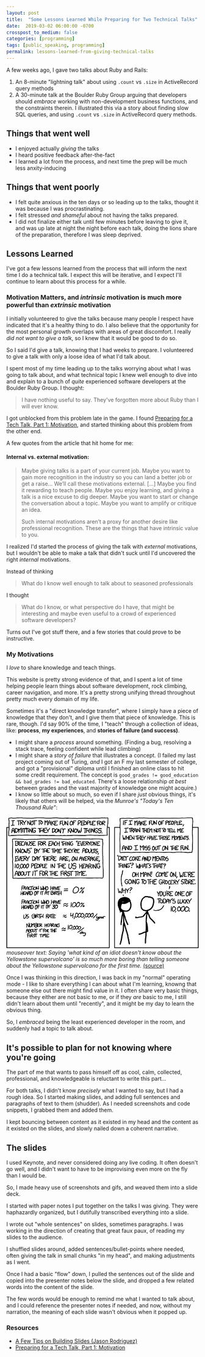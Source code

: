 ```yaml
---
layout: post
title:  "Some Lessons Learned While Preparing for Two Technical Talks"
date:  2019-03-02 06:00:00 -0700
crosspost_to_medium: false
categories: [programming]
tags: [public_speaking, programming]
permalink: lessons-learned-from-giving-technical-talks
---
```


A few weeks ago, I gave two talks about Ruby and Rails:

1. An 8-minute "lightning talk" about using `.count` vs `.size` in ActiveRecord query methods
2. A 30-minute talk at the Boulder Ruby Group arguing that developers should _embrace_ working with non-development business functions, and the constraints therein. I illustrated this via a story about finding slow SQL queries, and using `.count` vs `.size` in ActiveRecord query methods.

## Things that went well

- I enjoyed actually _giving_ the talks
- I heard positive feedback after-the-fact
- I learned a lot from the process, and next time the prep will be much less anxity-inducing

## Things that went poorly

- I felt quite anxious in the ten days or so leading up to the talks, thought it was because I was procrastinating. 
- I felt stressed _and shameful_ about not having the talks prepared. 
- I did not finalize either talk until few minutes before leaving to give it, and was up late at night the night before each talk, doing the lions share of the preparation, therefore I was sleep deprived.

<!--more-->

## Lessons Learned

I've got a few lessons learned from the process that will inform the next time I do a technical talk. I expect this will be iterative, and I expect I'll continue to learn about this process for a while. 

### Motivation Matters, and _intrinsic_ motivation is much more powerful than _extrinsic_ motivation

I initially volunteered to give the talks because many people I respect have indicated that it's a healthy thing to do. I also believe that the opportunity for the most personal growth overlaps with areas of great discomfort. I really _did not want to give a talk_, so I knew that it would be good to do so. 

So I said I'd give a talk, knowing that I had weeks to prepare. I volunteered to give a talk with only a loose idea of what I'd talk about.

I spent most of my time leading up to the talks worrying about what I was going to talk about, and what technical topic I knew well enough to dive into and explain to a bunch of _quite_ experienced software developers at the Boulder Ruby Group. I thought: 

> I have nothing useful to say. They've forgotten more about Ruby than I will ever know.

I got unblocked from this problem late in the game. I found [Preparing for a Tech Talk, Part 1: Motivation](https://overreacted.io/preparing-for-tech-talk-part-1-motivation/), and started thinking about this problem from the other end. 

A few quotes from the article that hit home for me:

#### Internal vs. external motivation:

> Maybe giving talks is a part of your current job. Maybe you want to gain more recognition in the industry so you can land a better job or get a raise... We’ll call these motivations external.
> [...]
> Maybe you find it rewarding to teach people. Maybe you enjoy learning, and giving a talk is a nice excuse to dig deeper. Maybe you want to start or change the conversation about a topic. Maybe you want to amplify or critique an idea.
> 
> Such internal motivations aren’t a proxy for another desire like professional recognition. These are the things that have intrinsic value to you. 

I realized I'd started the process of giving the talk with _external_ motivations, but I wouldn't be able to make a talk that didn't suck until I'd uncovered the right _internal_ motivations. 

Instead of thinking 
> What do I know well enough to talk about to seasoned professionals

I thought 
> What do I know, or what perspective do I have, that might be interesting and maybe even useful to a crowd of experienced software developers?

Turns out I've got stuff there, and a few stories that could prove to be instructive. 

### My Motivations

I _love_ to share knowledge and teach things. 

This website is pretty strong evidence of that, and I spent a lot of time helping people learn things about software development, rock climbing, career navigation, and more. It's a pretty strong unifying thread throughout pretty much every domain of my life. 

Sometimes it's a "direct knowledge transfer", where I simply have a piece of knowledge that they don't, and I give them that piece of knowledge. This is rare, though. I'd say 90% of the time, I "teach" through a collection of ideas, like: **process**, **my experiences**, and **stories of failure (and success)**. 

- I might share a _process_ around something. (Finding a bug, resolving a stack trace, feeling confident while lead climbing)
- I might share a _story of failure_ that illustrates a concept. (I failed my last project coming out of Turing, _and_ I got an F my last semester of college, and got a "provisional" diploma until I finished an online class to hit some credit requirement. The concept is `good_grades != good_education && bad_grades != bad_educated`. There's a loose relationship _at best_ between grades and the vast majority of knowledge one might acquire.)
- I know so little about so much, so even if I share _just_ obvious things, it's likely that others will be helped, via the _Munroe's "Today's Ten Thousand Rule"_:

![XKCD: Ten Thousand](/images/xkcd_ten_thousand.png "Saying 'what kind of an idiot doesn't know about the Yellowstone supervolcano' is so much more boring than telling someone about the Yellowstone supervolcano for the first time.")
_mouseover text: Saying 'what kind of an idiot doesn't know about the Yellowstone supervolcano' is so much more boring than telling someone about the Yellowstone supervolcano for the first time._ [(source)](https://xkcd.com/1053/)

Once I was thinking in this direction, I was back in my "normal" operating mode - I like to share everything I can about what I'm learning, knowng that someone else out there might find value in it. I often share very basic things, because they either are not basic to me, or if they _are_ basic to me, I still didn't learn about them until "recently", and it might be my day to learn the obvious thing.


So, I _embraced_ being the least experienced developer in the room, and suddenly had a topic to talk about.

## It's possible to plan for not knowing where you're going

The part of me that wants to pass himself off as cool, calm, collected, professional, and knowledgeable is reluctant to write this part...

For both talks, I didn't know _precisely_ what I wanted to say, but I had a rough idea. So I started making slides, and adding full sentences and paragraphs of text to them (shudder). As I needed screenshots and code snippets, I grabbed them and added them. 

I kept bouncing between content as it existed in my head and the content as it existed on the slides, and slowly nailed down a coherent narrative. 

## The slides

I used Keynote, and never considered doing any live coding. It often doesn't go well, and I didn't want to have to be improvising even more on the fly than I would be. 

So, I made heavy use of screenshots and gifs, and weaved them into a slide deck. 

I started with paper notes I put together on the talks I was giving. They were haphazardly organized, but I dutifully transcribed everything into a slide.  

I wrote out "whole sentences" on slides, sometimes paragraphs. I was working in the direction of creating that great faux paux, of reading my slides to the audience. 

I shuffled slides around, added sentences/bullet-points where needed, often giving the talk in small chunks "in my head", and making adjustments as I went. 

Once I had a basic "flow" down, I pulled the sentences out of the slide and copied into the presenter notes below the slide, and dropped a few related words into the content of the slide. 

The few words would be enough to remind me what I wanted to talk about, and I could reference the presenter notes if needed, and now, without my narration, the meaning of each slide wasn't obvious when it popped up. 

### Resources

- [A Few Tips on Building Slides (Jason Rodriguez)](https://rodriguezcommaj.com/blog/a-few-tips-on-building-slides)
- [Preparing for a Tech Talk, Part 1: Motivation](https://overreacted.io/preparing-for-tech-talk-part-1-motivation/)